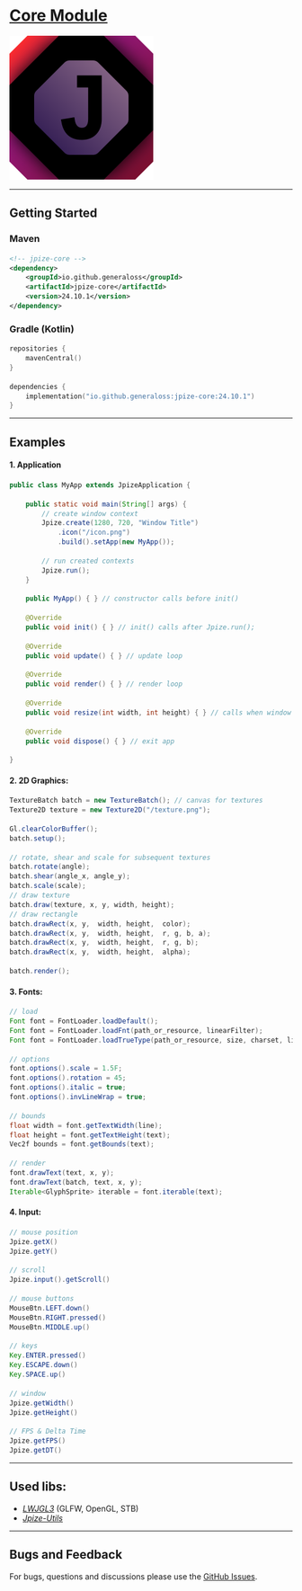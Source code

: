 # [Core Module](https://github.com/generaloss/jpize-core)
![jpize](logo.svg)

---

## Getting Started

### Maven
```xml
<!-- jpize-core -->
<dependency>
    <groupId>io.github.generaloss</groupId>
    <artifactId>jpize-core</artifactId>
    <version>24.10.1</version>
</dependency>
```
### Gradle (Kotlin)
```kotlin
repositories {
    mavenCentral()
}

dependencies {
    implementation("io.github.generaloss:jpize-core:24.10.1")
}
```

---

## Examples
#### 1. Application
``` java
public class MyApp extends JpizeApplication {

    public static void main(String[] args) {
        // create window context
        Jpize.create(1280, 720, "Window Title")
            .icon("/icon.png")
            .build().setApp(new MyApp());
        
        // run created contexts
        Jpize.run();
    }
    
    public MyApp() { } // constructor calls before init()
    
    @Override
    public void init() { } // init() calls after Jpize.run();
    
    @Override
    public void update() { } // update loop
    
    @Override
    public void render() { } // render loop
    
    @Override
    public void resize(int width, int height) { } // calls when window resizes
    
    @Override
    public void dispose() { } // exit app
    
}
```

#### 2. 2D Graphics:
``` java
TextureBatch batch = new TextureBatch(); // canvas for textures
Texture2D texture = new Texture2D("/texture.png");

Gl.clearColorBuffer();
batch.setup();

// rotate, shear and scale for subsequent textures
batch.rotate(angle);
batch.shear(angle_x, angle_y);
batch.scale(scale);
// draw texture
batch.draw(texture, x, y, width, height);
// draw rectangle
batch.drawRect(x, y,  width, height,  color);
batch.drawRect(x, y,  width, height,  r, g, b, a);
batch.drawRect(x, y,  width, height,  r, g, b);
batch.drawRect(x, y,  width, height,  alpha);

batch.render();
```

#### 3. Fonts:
``` java
// load
Font font = FontLoader.loadDefault();
Font font = FontLoader.loadFnt(path_or_resource, linearFilter);
Font font = FontLoader.loadTrueType(path_or_resource, size, charset, linearFilter);

// options
font.options().scale = 1.5F;
font.options().rotation = 45;
font.options().italic = true;
font.options().invLineWrap = true;

// bounds
float width = font.getTextWidth(line);
float height = font.getTextHeight(text);
Vec2f bounds = font.getBounds(text);

// render
font.drawText(text, x, y);
font.drawText(batch, text, x, y);
Iterable<GlyphSprite> iterable = font.iterable(text);
```

#### 4. Input:
``` java
// mouse position
Jpize.getX()  
Jpize.getY()

// scroll
Jpize.input().getScroll()  

// mouse buttons
MouseBtn.LEFT.down()     
MouseBtn.RIGHT.pressed()
MouseBtn.MIDDLE.up()

// keys
Key.ENTER.pressed()
Key.ESCAPE.down()
Key.SPACE.up()

// window
Jpize.getWidth()
Jpize.getHeight()

// FPS & Delta Time
Jpize.getFPS()
Jpize.getDT()
```

---

## Used libs:
* *[LWJGL3](https://github.com/LWJGL/lwjgl3)* (GLFW, OpenGL, STB)
* *[Jpize-Utils](https://github.com/generaloss/jpize-utils)*


---

## Bugs and Feedback
For bugs, questions and discussions please use the [GitHub Issues](https://github.com/generaloss/jpize-engine/issues).
